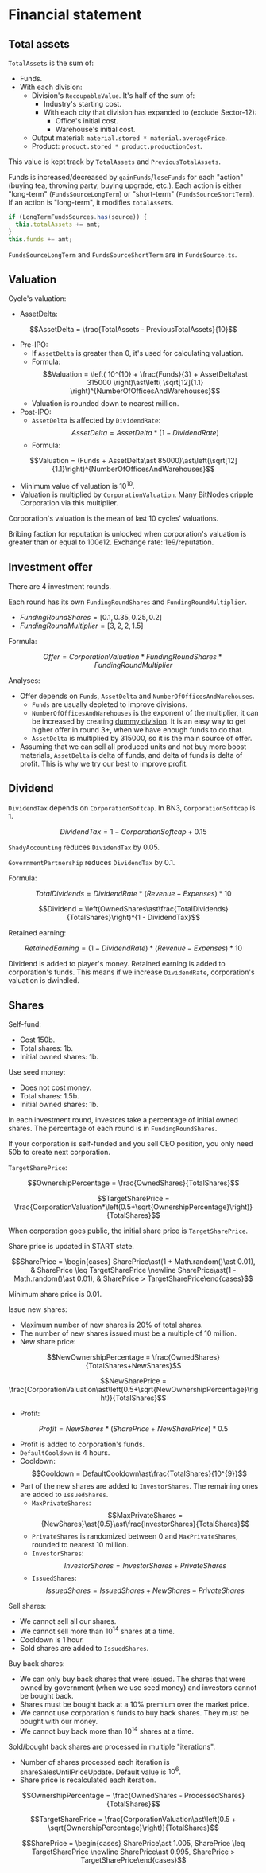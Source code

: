 # Financial statement

## Total assets

`TotalAssets` is the sum of:

- Funds.
- With each division:
  - Division's `RecoupableValue`. It's half of the sum of:
    - Industry's starting cost.
    - With each city that division has expanded to (exclude Sector-12):
      - Office's initial cost.
      - Warehouse's initial cost.
  - Output material: `material.stored * material.averagePrice`.
  - Product: `product.stored * product.productionCost`.

This value is kept track by `TotalAssets` and `PreviousTotalAssets`.

Funds is increased/decreased by `gainFunds`/`loseFunds` for each "action" (buying tea, throwing party, buying upgrade, etc.). Each action is either "long-term" (`FundsSourceLongTerm`) or "short-term" (`FundsSourceShortTerm`). If an action is "long-term", it modifies `totalAssets`.

```typescript
if (LongTermFundsSources.has(source)) {
  this.totalAssets += amt;
}
this.funds += amt;
```

`FundsSourceLongTerm` and `FundsSourceShortTerm` are in `FundsSource.ts`.

## Valuation

Cycle's valuation:

- AssetDelta:

$$AssetDelta = \frac{TotalAssets - PreviousTotalAssets}{10}$$

- Pre-IPO:
  - If `AssetDelta` is greater than 0, it's used for calculating valuation.
  - Formula:
    $$Valuation = \left( 10^{10} + \frac{Funds}{3} + AssetDelta\ast 315000 \right)\ast\left( \sqrt[12]{1.1} \right)^{NumberOfOfficesAndWarehouses}$$
  - Valuation is rounded down to nearest million.
- Post-IPO:
  - `AssetDelta` is affected by `DividendRate`:
    $$AssetDelta = AssetDelta\ast(1 - DividendRate)$$
  - Formula:

$$Valuation = (Funds + AssetDelta\ast 85000)\ast\left(\sqrt[12]{1.1}\right)^{NumberOfOfficesAndWarehouses}$$

- Minimum value of valuation is $10^{10}$.
- Valuation is multiplied by `CorporationValuation`. Many BitNodes cripple Corporation via this multiplier.

Corporation's valuation is the mean of last 10 cycles' valuations.

Bribing faction for reputation is unlocked when corporation's valuation is greater than or equal to 100e12. Exchange rate: 1e9/reputation.

## Investment offer

There are 4 investment rounds.

Each round has its own `FundingRoundShares` and `FundingRoundMultiplier`.

- $FundingRoundShares = [0.1, 0.35, 0.25, 0.2]$
- $FundingRoundMultiplier = [3, 2, 2, 1.5]$

Formula:

$$Offer = CorporationValuation\ast FundingRoundShares\ast FundingRoundMultiplier$$

Analyses:

- Offer depends on `Funds`, `AssetDelta` and `NumberOfOfficesAndWarehouses`.
  - `Funds` are usually depleted to improve divisions.
  - `NumberOfOfficesAndWarehouses` is the exponent of the multiplier, it can be increased by creating [dummy division](./miscellany.md). It is an easy way to get higher offer in round 3+, when we have enough funds to do that.
  - `AssetDelta` is multiplied by 315000, so it is the main source of offer.
- Assuming that we can sell all produced units and not buy more boost materials, `AssetDelta` is delta of funds, and delta of funds is delta of profit. This is why we try our best to improve profit.

## Dividend

`DividendTax` depends on `CorporationSoftcap`. In BN3, `CorporationSoftcap` is 1.

$$DividendTax = 1 - CorporationSoftcap + 0.15$$

`ShadyAccounting` reduces `DividendTax` by 0.05.

`GovernmentPartnership` reduces `DividendTax` by 0.1.

Formula:

$$TotalDividends = DividendRate\ast(Revenue - Expenses)\ast 10$$

$$Dividend = \left(OwnedShares\ast\frac{TotalDividends}{TotalShares}\right)^{1 - DividendTax}$$

Retained earning:

$$RetainedEarning = (1 - DividendRate)\ast(Revenue - Expenses)\ast 10$$

Dividend is added to player's money. Retained earning is added to corporation's funds. This means if we increase `DividendRate`, corporation's valuation is dwindled.

## Shares

Self-fund:

- Cost 150b.
- Total shares: 1b.
- Initial owned shares: 1b.

Use seed money:

- Does not cost money.
- Total shares: 1.5b.
- Initial owned shares: 1b.

In each investment round, investors take a percentage of initial owned shares. The percentage of each round is in `FundingRoundShares`.

If your corporation is self-funded and you sell CEO position, you only need 50b to create next corporation.

`TargetSharePrice`:

$$OwnershipPercentage = \frac{OwnedShares}{TotalShares}$$

$$TargetSharePrice = \frac{CorporationValuation*\left(0.5+\sqrt{OwnershipPercentage}\right)}{TotalShares}$$

When corporation goes public, the initial share price is `TargetSharePrice`.

Share price is updated in START state.

$$SharePrice = \begin{cases} SharePrice\ast(1 + Math.random()\ast 0.01), & SharePrice \leq TargetSharePrice \newline SharePrice\ast(1 - Math.random()\ast 0.01), & SharePrice > TargetSharePrice\end{cases}$$

Minimum share price is 0.01.

Issue new shares:

- Maximum number of new shares is 20% of total shares.
- The number of new shares issued must be a multiple of 10 million.
- New share price:

$$NewOwnershipPercentage = \frac{OwnedShares}{TotalShares+NewShares}$$

$$NewSharePrice = \frac{CorporationValuation\ast\left(0.5+\sqrt{NewOwnershipPercentage}\right)}{TotalShares}$$

- Profit:

$$Profit = {NewShares\ast(SharePrice + NewSharePrice)}\ast{0.5}$$

- Profit is added to corporation's funds.
- `DefaultCooldown` is 4 hours.
- Cooldown: $$Cooldown = DefaultCooldown\ast\frac{TotalShares}{10^{9}}$$
- Part of the new shares are added to `InvestorShares`. The remaining ones are added to `IssuedShares`.
  - `MaxPrivateShares`:
    $$MaxPrivateShares = {NewShares}\ast{0.5}\ast\frac{InvestorShares}{TotalShares}$$
  - `PrivateShares` is randomized between 0 and `MaxPrivateShares`, rounded to nearest 10 million.
  - `InvestorShares`:
    $$InvestorShares = InvestorShares + PrivateShares$$
  - `IssuedShares`:
    $$IssuedShares = IssuedShares + NewShares - PrivateShares$$

Sell shares:

- We cannot sell all our shares.
- We cannot sell more than $10^{14}$ shares at a time.
- Cooldown is 1 hour.
- Sold shares are added to `IssuedShares`.

Buy back shares:

- We can only buy back shares that were issued. The shares that were owned by government (when we use seed money) and investors cannot be bought back.
- Shares must be bought back at a 10% premium over the market price.
- We cannot use corporation's funds to buy back shares. They must be bought with our money.
- We cannot buy back more than $10^{14}$ shares at a time.

Sold/bought back shares are processed in multiple "iterations".

- Number of shares processed each iteration is shareSalesUntilPriceUpdate. Default value is $10^6$.
- Share price is recalculated each iteration.

$$OwnershipPercentage = \frac{OwnedShares - ProcessedShares}{TotalShares}$$

$$TargetSharePrice = \frac{CorporationValuation\ast\left(0.5 + \sqrt{OwnershipPercentage}\right)}{TotalShares}$$

$$SharePrice = \begin{cases} SharePrice\ast 1.005, SharePrice \leq TargetSharePrice \newline SharePrice\ast 0.995, SharePrice > TargetSharePrice\end{cases}$$
